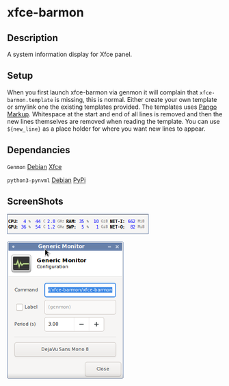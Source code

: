 # xfce-barmon

## Description

A system information display for Xfce panel.

## Setup

When you first launch xfce-barmon via genmon it will complain that 
`xfce-barmon.template` is missing, this is normal. Either create your own 
template or smylink one the existing templates provided. The templates uses 
[Pango Markup](https://developer.gnome.org/pango/stable/pango-Markup.html). 
Whitespace at the start and end of all lines is removed and then the new 
lines themselves are removed when reading the template. You can use 
`${new_line}` as a place holder for where you want new lines to appear.

## Dependancies

`Genmon` [Debian](https://packages.debian.org/bullseye/xfce4-genmon-plugin) [Xfce](https://goodies.xfce.org/projects/panel-plugins/xfce4-genmon-plugin)

`python3-pynvml` [Debian](https://packages.debian.org/bullseye/python3-pynvml) [PyPi](https://pypi.org/project/nvidia-ml-py3/)

## ScreenShots

![xfce-barmon](/screenshots/xfce-barmon.png?raw=true)

![Configuration](/screenshots/configuration.png?raw=true)

